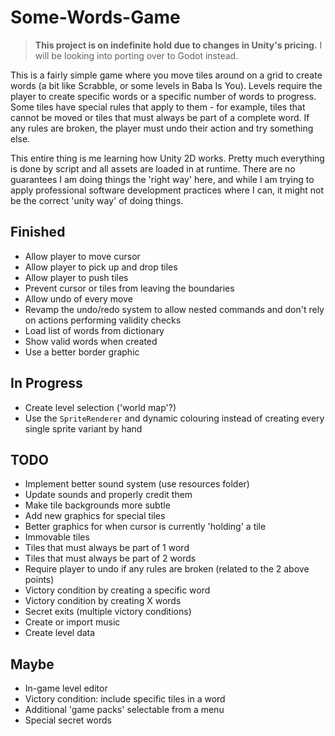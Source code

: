 # Some-Words-Game

> **This project is on indefinite hold due to changes in Unity's pricing.** I will be looking into porting over to Godot instead.

This is a fairly simple game where you move tiles around on a grid to create words (a bit like Scrabble, or some levels in Baba Is You). Levels require the player to create specific words or a specific number of words to progress. Some tiles have special rules that apply to them - for example, tiles that cannot be moved or tiles that must always be part of a complete word. If any rules are broken, the player must undo their action and try something else.

This entire thing is me learning how Unity 2D works. Pretty much everything is done by script and all assets are loaded in at runtime. There are no guarantees I am doing things the 'right way' here, and while I am trying to apply professional software development practices where I can, it might not be the correct 'unity way' of doing things.

## Finished

* Allow player to move cursor
* Allow player to pick up and drop tiles
* Allow player to push tiles
* Prevent cursor or tiles from leaving the boundaries
* Allow undo of every move
* Revamp the undo/redo system to allow nested commands and don't rely on actions performing validity checks
* Load list of words from dictionary
* Show valid words when created
* Use a better border graphic

## In Progress
* Create level selection ('world map'?)
* Use the `SpriteRenderer` and dynamic colouring instead of creating every single sprite variant by hand

## TODO

* Implement better sound system (use resources folder)
* Update sounds and properly credit them
* Make tile backgrounds more subtle
* Add new graphics for special tiles
* Better graphics for when cursor is currently 'holding' a tile
* Immovable tiles
* Tiles that must always be part of 1 word
* Tiles that must always be part of 2 words
* Require player to undo if any rules are broken (related to the 2 above points)
* Victory condition by creating a specific word
* Victory condition by creating X words
* Secret exits (multiple victory conditions)
* Create or import music
* Create level data

## Maybe

* In-game level editor
* Victory condition: include specific tiles in a word
* Additional 'game packs' selectable from a menu
* Special secret words
